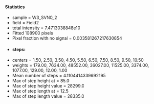 #### Statistics
- sample = W3_SVN0_2
- field = Field2
- total intensity = 7.4713038848e10
- Fitted 108900 pixels 
- Pixel fraction with no signal = 0.003581267217630854
- #### steps:
- centers = 1.50, 2.50, 3.50, 4.50, 5.50, 6.50, 7.50, 8.50, 9.50, 10.50
- weights = 179.00, 7634.00, 48552.00, 36027.00, 11525.00, 3374.00, 1077.00, 129.00, 12.00, 1.00
- Mean number of steps = 4.1104414339692195
- Max of step height at = 85.0
- Max of step height value = 28299.0
- Max of step length at = 12.5
- Max of step length value = 28335.0
